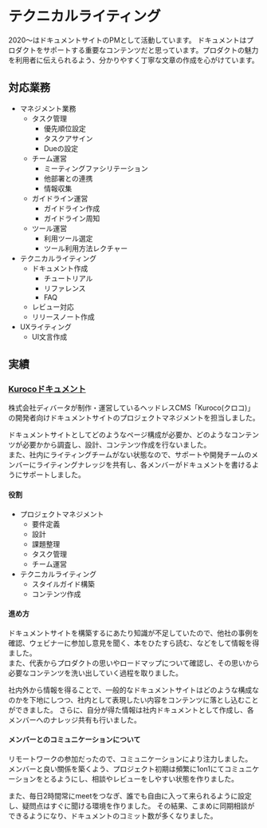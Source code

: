 # テクニカルライティング

2020〜はドキュメントサイトのPMとして活動しています。
ドキュメントはプロダクトをサポートする重要なコンテンツだと思っています。プロダクトの魅力を利用者に伝えられるよう、分かりやすく丁寧な文章の作成を心がけています。

## 対応業務

- マネジメント業務
  - タスク管理
    - 優先順位設定
    - タスクアサイン
    - Dueの設定
  - チーム運営
    - ミーティングファシリテーション
    - 他部署との連携
    - 情報収集
  - ガイドライン運営
    - ガイドライン作成
    - ガイドライン周知
  - ツール運営
    - 利用ツール選定
    - ツール利用方法レクチャー
- テクニカルライティング
  - ドキュメント作成
    - チュートリアル
    - リファレンス
    - FAQ
  - レビュー対応
  - リリースノート作成
- UXライティング
  - UI文言作成

## 実績
### [Kurocoドキュメント](https://kuroco.app/ja/docs/)

株式会社ディバータが制作・運営しているヘッドレスCMS「Kuroco(クロコ)」の開発者向けドキュメントサイトのプロジェクトマネジメントを担当しました。 

ドキュメントサイトとしてどのようなページ構成が必要か、どのようなコンテンツが必要かから調査し、設計、コンテンツ作成を行ないました。  
また、社内にライティングチームがない状態なので、サポートや開発チームのメンバーにライティングナレッジを共有し、各メンバーがドキュメントを書けるようにサポートしました。

#### 役割

- プロジェクトマネジメント
    - 要件定義
    - 設計
    - 課題整理
    - タスク管理
    - チーム運営
- テクニカルライティング
    - スタイルガイド構築
    - コンテンツ作成

#### 進め方

ドキュメントサイトを構築するにあたり知識が不足していたので、他社の事例を確認、ウェビナーに参加し意見を聞く、本をひたすら読む、などをして情報を得ました。  
また、代表からプロダクトの思いやロードマップについて確認し、その思いから必要なコンテンツを洗い出していく過程を取りました。 

社内外から情報を得ることで、一般的なドキュメントサイトはどのような構成なのかを下地にしつつ、社内として表現したい内容をコンテンツに落とし込むことができました。
さらに、自分が得た情報は社内ドキュメントとして作成し、各メンバーへのナレッジ共有も行いました。

#### メンバーとのコミュニケーションについて

リモートワークの参加だったので、コミュニケーションにより注力しました。
メンバーと良い關係を築くよう、プロジェクト初期は頻繁に1on1にてコミュニケーションをとるようにし、相談やレビューをしやすい状態を作りました。 

また、毎日2時間常にmeetをつなぎ、誰でも自由に入って来られるように設定し、疑問点はすぐに聞ける環境を作りました。 その結果、こまめに同期相談ができるようになり、ドキュメントのコミット数が多くなりました。